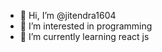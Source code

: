 - 👋 Hi, I’m @jitendra1604
- 👀 I’m interested in programming
- 🌱 I’m currently learning react js

<!---
jitendra1604/jitendra1604 is a ✨ special ✨ repository because its `README.md` (this file) appears on your GitHub profile.
You can click the Preview link to take a look at your changes.
--->
